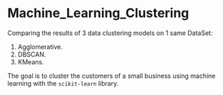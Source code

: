 # Machine_Learning_Clustering

Comparing the results of 3 data clustering models on 1 same DataSet:

1) Agglomerative.
2) DBSCAN.
3) KMeans.

The goal is to cluster the customers of a small business using machine learning with the `scikit-learn` library.
